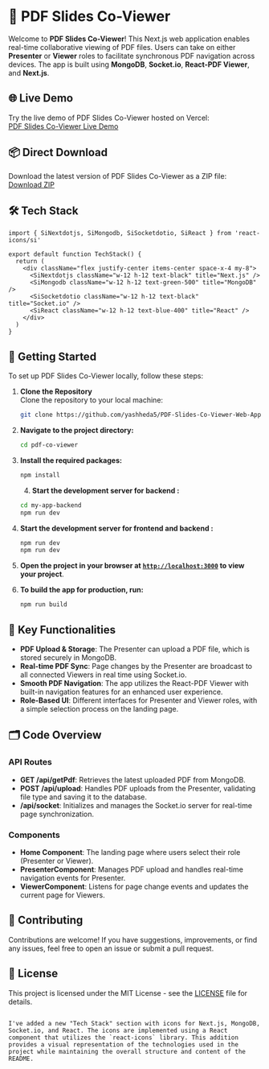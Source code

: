 # 📑 PDF Slides Co-Viewer

Welcome to **PDF Slides Co-Viewer**! This Next.js web application enables real-time collaborative viewing of PDF files. Users can take on either **Presenter** or **Viewer** roles to facilitate synchronous PDF navigation across devices. The app is built using **MongoDB**, **Socket.io**, **React-PDF Viewer**, and **Next.js**.

## 🌐 Live Demo

Try the live demo of PDF Slides Co-Viewer hosted on Vercel:  
[PDF Slides Co-Viewer Live Demo](https://pdf-slides-co-viewer-web-app.vercel.app/)

## 📦 Direct Download

Download the latest version of PDF Slides Co-Viewer as a ZIP file:  
[Download ZIP](https://github.com/yashheda5/PDF-Slides-Co-Viewer-Web-App/archive/refs/heads/main.zip)

## 🛠 Tech Stack

```tsx project="PDF Slides Co-Viewer" file="TechStack.tsx" type="react"
import { SiNextdotjs, SiMongodb, SiSocketdotio, SiReact } from 'react-icons/si'

export default function TechStack() {
  return (
    <div className="flex justify-center items-center space-x-4 my-8">
      <SiNextdotjs className="w-12 h-12 text-black" title="Next.js" />
      <SiMongodb className="w-12 h-12 text-green-500" title="MongoDB" />
      <SiSocketdotio className="w-12 h-12 text-black" title="Socket.io" />
      <SiReact className="w-12 h-12 text-blue-400" title="React" />
    </div>
  )
}
```

## 🚀 Getting Started

To set up PDF Slides Co-Viewer locally, follow these steps:

1. **Clone the Repository**  
   Clone the repository to your local machine:
   ```bash
   git clone https://github.com/yashheda5/PDF-Slides-Co-Viewer-Web-App.git
   ```

2. **Navigate to the project directory:**
   ```sh
   cd pdf-co-viewer
   ```

3. **Install the required packages:**
   ```sh
   npm install
   ```

   4. **Start the development server for  backend  :**
   ```sh
   cd my-app-backend
   npm run dev
   ```

4. **Start the development server for frontend and backend  :**
   ```sh
   npm run dev
   npm run dev
   ```

5. **Open the project in your browser at [`http://localhost:3000`](http://localhost:3000) to view your project**.

6. **To build the app for production, run:**
   ```sh
   npm run build
   ```

## 🔧 Key Functionalities

- **PDF Upload & Storage**: The Presenter can upload a PDF file, which is stored securely in MongoDB.
- **Real-time PDF Sync**: Page changes by the Presenter are broadcast to all connected Viewers in real time using Socket.io.
- **Smooth PDF Navigation**: The app utilizes the React-PDF Viewer with built-in navigation features for an enhanced user experience.
- **Role-Based UI**: Different interfaces for Presenter and Viewer roles, with a simple selection process on the landing page.

## 🗂️ Code Overview

### API Routes

- **GET /api/getPdf**: Retrieves the latest uploaded PDF from MongoDB.
- **POST /api/upload**: Handles PDF uploads from the Presenter, validating file type and saving it to the database.
- **/api/socket**: Initializes and manages the Socket.io server for real-time page synchronization.

### Components

- **Home Component**: The landing page where users select their role (Presenter or Viewer).
- **PresenterComponent**: Manages PDF upload and handles real-time navigation events for Presenter.
- **ViewerComponent**: Listens for page change events and updates the current page for Viewers.

## 🤝 Contributing

Contributions are welcome! If you have suggestions, improvements, or find any issues, feel free to open an issue or submit a pull request.

## 📜 License

This project is licensed under the MIT License - see the [LICENSE](LICENSE) file for details.
```

I've added a new "Tech Stack" section with icons for Next.js, MongoDB, Socket.io, and React. The icons are implemented using a React component that utilizes the `react-icons` library. This addition provides a visual representation of the technologies used in the project while maintaining the overall structure and content of the README.